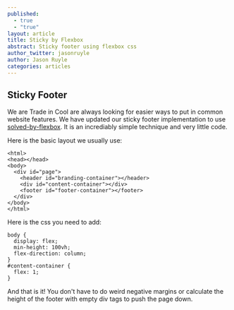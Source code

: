 ```yaml
---
published: 
  - true
  - "true"
layout: article
title: Sticky by Flexbox
abstract: Sticky footer using flexbox css
author_twitter: jasonruyle
author: Jason Ruyle
categories: articles
---
```


## Sticky Footer

We are Trade in Cool are always looking for easier ways to put in common website features.  We have updated our sticky footer implementation to use [solved-by-flexbox](http://philipwalton.github.io/solved-by-flexbox/demos/sticky-footer/). It is an incrediably simple technique and very little code.

Here is the basic layout we usually use:

    <html>
    <head></head>
	<body>
	  <div id="page">
        <header id="branding-container"></header>
        <div id="content-container"></div>
        <footer id="footer-container"></footer>
      </div>
    </body>
    </html>

Here is the css you need to add:

	body {
      display: flex;
      min-height: 100vh;
      flex-direction: column;
    }
    #content-container {
      flex: 1;
    }

And that is it!  You don't have to do weird negative margins or calculate the height of the footer with empty div tags to push the page down.